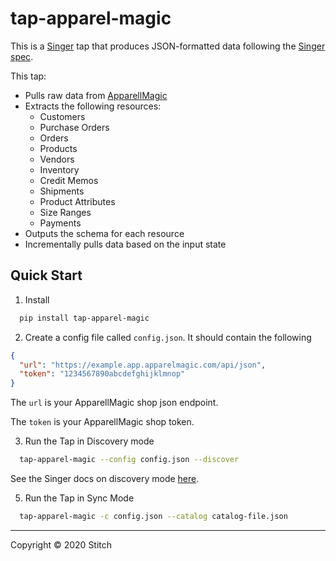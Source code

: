 # tap-apparel-magic

This is a [Singer](https://singer.io) tap that produces JSON-formatted data
following the [Singer
spec](https://github.com/singer-io/getting-started/blob/master/SPEC.md).

This tap:

- Pulls raw data from [ApparellMagic](https://apparelmagic.com)
- Extracts the following resources:
  - Customers
  - Purchase Orders
  - Orders
  - Products
  - Vendors
  - Inventory
  - Credit Memos
  - Shipments
  - Product Attributes
  - Size Ranges
  - Payments
- Outputs the schema for each resource
- Incrementally pulls data based on the input state


## Quick Start 

1. Install

```sh
  pip install tap-apparel-magic
```

2. Create a config file called `config.json`. It should contain the following

```json
{
  "url": "https://example.app.apparelmagic.com/api/json",
  "token": "1234567890abcdefghijklmnop"
}
```

The `url` is your ApparellMagic shop json endpoint.

The `token` is your ApparellMagic shop token.

3. Run the Tap in Discovery mode

```sh
  tap-apparel-magic --config config.json --discover
```

See the Singer docs on discovery mode [here](https://github.com/singer-io/getting-started/blob/master/docs/DISCOVERY_MODE.md#discovery-mode).

5. Run the Tap in Sync Mode
```sh
  tap-apparel-magic -c config.json --catalog catalog-file.json
```

---

Copyright &copy; 2020 Stitch
